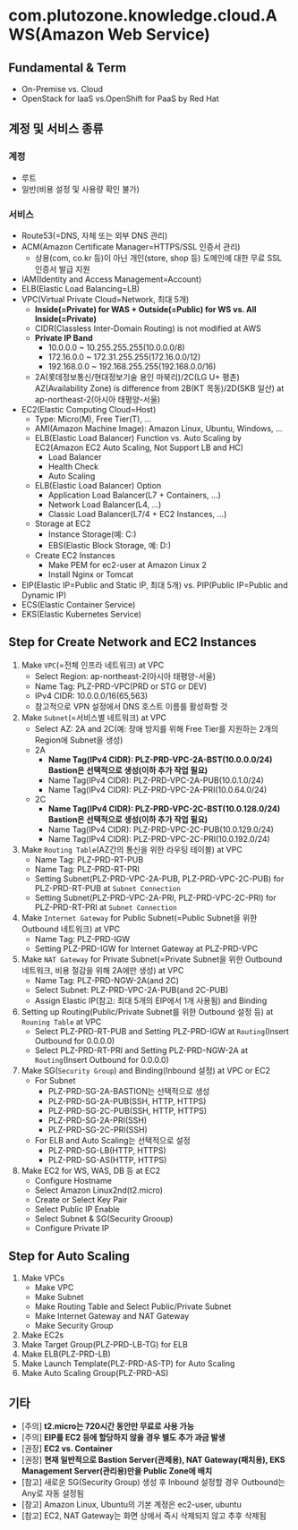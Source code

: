# com.plutozone.knowledge.cloud.AWS(Amazon Web Service)


## Fundamental & Term
- On-Premise vs. Cloud
- OpenStack for IaaS vs.OpenShift for PaaS by Red Hat


## 계정 및 서비스 종류
### 계정
- 루트
- 일반(비용 설정 및 사용량 확인 불가)

### 서비스
- Route53(=DNS, 자체 또는 외부 DNS 관리)
- ACM(Amazon Certificate Manager=HTTPS/SSL 인증서 관리)
	- 상용(com, co.kr 등)이 아닌 개인(store, shop 등) 도메인에 대한 무료 SSL 인증서 발급 지원
- IAM(Identity and Access Management=Account)
- ELB(Elastic Load Balancing=LB)
- VPC(Virtual Private Cloud=Network, 최대 5개)
	- **Inside(=Private) for WAS + Outside(=Public) for WS vs. All Inside(=Private)**
	- CIDR(Classless Inter-Domain Routing) is not modified at AWS
	- **Private IP Band**
		- 10.0.0.0 ~ 10.255.255.255(10.0.0.0/8)
   		- 172.16.0.0 ~ 172.31.255.255(172.16.0.0/12)
		- 192.168.0.0 ~ 192.168.255.255(192.168.0.0/16)
	- 2A(롯데정보통신/현대정보기술 용인 마북리)/2C(LG U+ 평촌) AZ(Availability Zone) is difference from 2B(KT 목동)/2D(SKB 일산) at ap-northeast-2(아시아 태평양-서울)
- EC2(Elastic Computing Cloud=Host)
	- Type: Micro(M), Free Tier(T), ...
	- AMI(Amazon Machine Image): Amazon Linux, Ubuntu, Windows, ...
	- ELB(Elastic Load Balancer) Function vs. Auto Scaling by EC2(Amazon EC2 Auto Scaling, Not Support LB and HC)
		- Load Balancer
		- Health Check
		- Auto Scaling
	- ELB(Elastic Load Balancer) Option
		- Application Load Balancer(L7 + Containers, ...)
		- Network Load Balancer(L4, ...)
		- Classic Load Balancer(L7/4 + EC2 Instances, ...)
	- Storage at EC2
		- Instance Storage(예: C:\)
		- EBS(Elastic Block Storage, 예: D:\)
	- Create EC2 Instances
		- Make PEM for ec2-user at Amazon Linux 2
		- Install Nginx or Tomcat
- EIP(Elastic IP=Public and Static IP, 최대 5개) vs. PIP(Public IP=Public and Dynamic IP)
- ECS(Elastic Container Service)
- EKS(Elastic Kubernetes Service)


## Step for Create Network and EC2 Instances
1. Make `VPC`(=전체 인프라 네트워크) at VPC
	- Select Region: ap-northeast-2(아시아 태평양-서울)
	- Name Tag: PLZ-PRD-VPC(PRD or STG or DEV)
	- IPv4 CIDR: 10.0.0.0/16(65,563)
	- 참고적으로 VPN 설정에서 DNS 호스트 이름를 활성화할 것
2. Make `Subnet`(=서비스별 네트워크) at VPC
	- Select AZ: 2A and 2C(예: 장애 방지를 위해 Free Tier를 지원하는 2개의 Region에 Subnet을 생성)
	- 2A
		- **Name Tag(IPv4 CIDR): PLZ-PRD-VPC-2A-BST(10.0.0.0/24) Bastion은 선택적으로 생성(이하 추가 작업 필요)**
		- Name Tag(IPv4 CIDR): PLZ-PRD-VPC-2A-PUB(10.0.1.0/24)
		- Name Tag(IPv4 CIDR): PLZ-PRD-VPC-2A-PRI(10.0.64.0/24)
	- 2C
		- **Name Tag(IPv4 CIDR): PLZ-PRD-VPC-2C-BST(10.0.128.0/24) Bastion은 선택적으로 생성(이하 추가 작업 필요)**
		- Name Tag(IPv4 CIDR): PLZ-PRD-VPC-2C-PUB(10.0.129.0/24)
		- Name Tag(IPv4 CIDR): PLZ-PRD-VPC-2C-PRI(10.0.192.0/24)
3. Make `Routing Table`(AZ간의 통신을 위한 라우팅 테이블) at VPC
	- Name Tag: PLZ-PRD-RT-PUB
	- Name Tag: PLZ-PRD-RT-PRI
	- Setting Subnet(PLZ-PRD-VPC-2A-PUB, PLZ-PRD-VPC-2C-PUB) for PLZ-PRD-RT-PUB at `Subnet Connection`
 	- Setting Subnet(PLZ-PRD-VPC-2A-PRI, PLZ-PRD-VPC-2C-PRI) for PLZ-PRD-RT-PRI at `Subnet Connection`
4. Make `Internet Gateway` for Public Subnet(=Public Subnet을 위한 Outbound 네트워크) at VPC
	- Name Tag: PLZ-PRD-IGW
	- Setting PLZ-PRD-IGW for Internet Gateway at PLZ-PRD-VPC
5. Make `NAT Gateway` for Private Subnet(=Private Subnet을 위한 Outbound 네트워크, 비용 절감을 위해 2A에만 생성) at VPC
	- Name Tag: PLZ-PRD-NGW-2A(and 2C)
	- Select Subnet: PLZ-PRD-VPC-2A-PUB(and 2C-PUB)
	- Assign Elastic IP(참고: 최대 5개의 EIP에서 1개 사용됨) and Binding
6. Setting up Routing(Public/Private Subnet를 위한 Outbound 설정 등) at `Rouning Table` at VPC
	- Select PLZ-PRD-RT-PUB and Setting PLZ-PRD-IGW at `Routing`(Insert Outbound for 0.0.0.0)
	- Select PLZ-PRD-RT-PRI and Setting PLZ-PRD-NGW-2A at `Routing`(Insert Outbound for 0.0.0.0)
7. Make SG(`Security Group`) and Binding(Inbound 설정) at VPC or EC2
	- For Subnet
		- PLZ-PRD-SG-2A-BASTION는 선택적으로 생성
		- PLZ-PRD-SG-2A-PUB(SSH, HTTP, HTTPS)
  		- PLZ-PRD-SG-2C-PUB(SSH, HTTP, HTTPS)
		- PLZ-PRD-SG-2A-PRI(SSH)
		- PLZ-PRD-SG-2C-PRI(SSH)
	- For ELB and Auto Scaling는 선택적으로 설정
		- PLZ-PRD-SG-LB(HTTP, HTTPS)
		- PLZ-PRD-SG-AS(HTTP, HTTPS)
8. Make EC2 for WS, WAS, DB 등 at EC2
   	- Configure Hostname
	- Select Amazon Linux2nd(t2.micro)
	- Create or Select Key Pair
 	- Select Public IP Enable 
 	- Select Subnet & SG(Security Grooup)
  	- Configure Private IP


## Step for Auto Scaling
1. Make VPCs
	- Make VPC
	- Make Subnet
 	- Make Routing Table and Select Public/Private Subnet
	- Make Internet Gateway and NAT Gateway
 	- Make Security Group
2. Make EC2s
3. Make Target Group(PLZ-PRD-LB-TG) for ELB
4. Make ELB(PLZ-PRD-LB)
5. Make Launch Template(PLZ-PRD-AS-TP) for Auto Scaling
6. Make Auto Scaling Group(PLZ-PRD-AS)


## 기타
- [주의] **t2.micro는 720시간 동안만 무료로 사용 가능**
- [주의] **EIP를 EC2 등에 할당하지 않을 경우 별도 추가 과금 발생**
- [권장] **EC2 vs. Container**
- [권장] **현재 일반적으로 Bastion Server(관제용), NAT Gateway(패치용), EKS Management Server(관리용)만을 Public Zone에 배치**
- [참고] 새로운 SG(Security Group) 생성 후 Inbound 설정할 경우 Outbound는 Any로 자동 설정됨
- [참고] Amazon Linux, Ubuntu의 기본 계정은 ec2-user, ubuntu
- [참고] EC2, NAT Gateway는 화면 상에서 즉시 삭제되지 않고 추후 삭제됨
